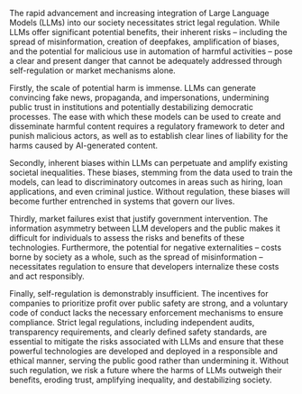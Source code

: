 The rapid advancement and increasing integration of Large Language Models (LLMs) into our society necessitates strict legal regulation. While LLMs offer significant potential benefits, their inherent risks – including the spread of misinformation, creation of deepfakes, amplification of biases, and the potential for malicious use in automation of harmful activities – pose a clear and present danger that cannot be adequately addressed through self-regulation or market mechanisms alone.

Firstly, the scale of potential harm is immense. LLMs can generate convincing fake news, propaganda, and impersonations, undermining public trust in institutions and potentially destabilizing democratic processes. The ease with which these models can be used to create and disseminate harmful content requires a regulatory framework to deter and punish malicious actors, as well as to establish clear lines of liability for the harms caused by AI-generated content.

Secondly, inherent biases within LLMs can perpetuate and amplify existing societal inequalities. These biases, stemming from the data used to train the models, can lead to discriminatory outcomes in areas such as hiring, loan applications, and even criminal justice. Without regulation, these biases will become further entrenched in systems that govern our lives.

Thirdly, market failures exist that justify government intervention. The information asymmetry between LLM developers and the public makes it difficult for individuals to assess the risks and benefits of these technologies. Furthermore, the potential for negative externalities – costs borne by society as a whole, such as the spread of misinformation – necessitates regulation to ensure that developers internalize these costs and act responsibly.

Finally, self-regulation is demonstrably insufficient. The incentives for companies to prioritize profit over public safety are strong, and a voluntary code of conduct lacks the necessary enforcement mechanisms to ensure compliance. Strict legal regulations, including independent audits, transparency requirements, and clearly defined safety standards, are essential to mitigate the risks associated with LLMs and ensure that these powerful technologies are developed and deployed in a responsible and ethical manner, serving the public good rather than undermining it. Without such regulation, we risk a future where the harms of LLMs outweigh their benefits, eroding trust, amplifying inequality, and destabilizing society.